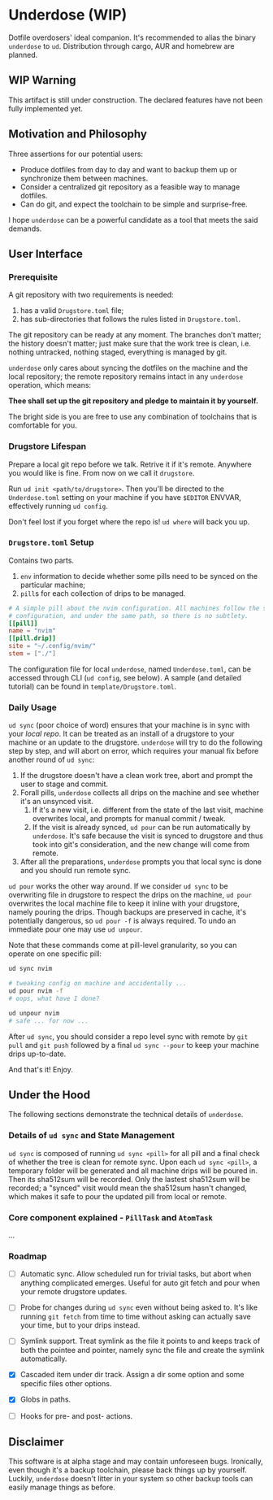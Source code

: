 # Underdose (WIP)

Dotfile overdosers' ideal companion. It's recommended to alias the binary `underdose` to `ud`. Distribution through cargo, AUR and homebrew are planned.

## WIP Warning

This artifact is still under construction. The declared features have not been fully implemented yet.

## Motivation and Philosophy

Three assertions for our potential users:

- Produce dotfiles from day to day and want to backup them up or synchronize them between machines.
- Consider a centralized git repository as a feasible way to manage dotfiles.
- Can do git, and expect the toolchain to be simple and surprise-free.

I hope `underdose` can be a powerful candidate as a tool that meets the said demands.


## User Interface

### Prerequisite

A git repository with two requirements is needed:

1. has a valid `Drugstore.toml` file;
2. has sub-directories that follows the rules listed in `Drugstore.toml`.

The git repository can be ready at any moment. The branches don't matter; the history doesn't matter; just make sure that the work tree is clean, i.e. nothing untracked, nothing staged, everything is managed by git.

`underdose` only cares about syncing the dotfiles on the machine and the local repository; the remote repository remains intact in any `underdose` operation, which means:

**Thee shall set up the git repository and pledge to maintain it by yourself.**

The bright side is you are free to use any combination of toolchains that is comfortable for you.

### Drugstore Lifespan

Prepare a local git repo before we talk. Retrive it if it's remote. Anywhere you would like is fine. From now on we call it `drugstore`.

Run `ud init <path/to/drugstore>`. Then you'll be directed to the `Underdose.toml` setting on your machine if you have `$EDITOR` ENVVAR, effectively running `ud config`.

Don't feel lost if you forget where the repo is! `ud where` will back you up.

### `Drugstore.toml` Setup

Contains two parts.

1. `env` information to decide whether some pills need to be synced on the particular machine;
2. `pill`s for each collection of drips to be managed.

```toml
# A simple pill about the nvim configuration. All machines follow the same
# configuration, and under the same path, so there is no subtlety.
[[pill]]
name = "nvim"
[[pill.drip]]
site = "~/.config/nvim/"
stem = ["./"]
```

The configuration file for local `underdose`, named `Underdose.toml`, can be accessed through CLI (`ud config`, see below). A sample (and detailed tutorial) can be found in `template/Drugstore.toml`.

### Daily Usage

`ud sync` (poor choice of word) ensures that your machine is in sync with your *local repo*. It can be treated as an install of a drugstore to your machine or an update to the drugstore. `underdose` will try to do the following step by step, and will abort on error, which requires your manual fix before another round of `ud sync`:

1. If the drugstore doesn't have a clean work tree, abort and prompt the user to stage and commit.
2. Forall pills, `underdose` collects all drips on the machine and see whether it's an unsynced visit.
   1. If it's a new visit, i.e. different from the state of the last visit, machine overwrites local, and prompts for manual commit / tweak.
   2. If the visit is already synced, `ud pour` can be run automatically by `underdose`. It's safe because the visit is synced to drugstore and thus took into git's consideration, and the new change will come from remote.
3. After all the preparations, `underdose` prompts you that local sync is done and you should run remote sync.

`ud pour` works the other way around. If we consider `ud sync` to be overwriting file in drugstore to respect the drips on the machine, `ud pour` overwrites the local machine file to keep it inline with your drugstore, namely pouring the drips. Though backups are preserved in cache, it's potentially dangerous, so `ud pour -f` is always required. To undo an immediate pour one may use `ud unpour`.

Note that these commands come at pill-level granularity, so you can operate on one specific pill:

```bash
ud sync nvim

# tweaking config on machine and accidentally ...
ud pour nvim -f
# oops, what have I done?

ud unpour nvim
# safe ... for now ...
```

After `ud sync`, you should consider a repo level sync with remote by `git pull` and `git push` followed by a final `ud sync --pour` to keep your machine drips up-to-date.

And that's it! Enjoy.


## Under the Hood

The following sections demonstrate the technical details of `underdose`.

### Details of `ud sync` and State Management

`ud sync` is composed of running `ud sync <pill>` for all pill and a final check of whether the tree is clean for remote sync. Upon each `ud sync <pill>`, a temporary folder will be generated and all machine drips will be poured in. Then its sha512sum will be recorded. Only the lastest sha512sum will be recorded; a "synced" visit would mean the sha512sum hasn't changed, which makes it safe to pour the updated pill from local or remote.

### Core component explained - `PillTask` and `AtomTask`

...

### Roadmap

- [ ] Automatic sync. Allow scheduled run for trivial tasks, but abort when anything complicated emerges. Useful for auto git fetch and pour when your remote drugstore updates.
- [ ] Probe for changes during `ud sync` even without being asked to. It's like running `git fetch` from time to time without asking can actually save your time, but to your drips instead.
- [ ] Symlink support. Treat symlink as the file it points to and keeps track of both the pointee and pointer, namely sync the file and create the symlink automatically.
- [x] Cascaded item under dir track. Assign a dir some option and some specific files other options.
- [x] Globs in paths.
- [ ] Hooks for pre- and post- actions.


## Disclaimer

This software is at alpha stage and may contain unforeseen bugs. Ironically, even though it's a backup toolchain, please back things up by yourself. Luckily, `underdose` doesn't litter in your system so other backup tools can easily manage things as before.

